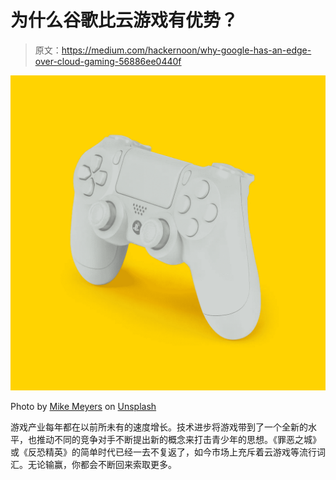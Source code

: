 # 为什么谷歌比云游戏有优势？

> 原文：<https://medium.com/hackernoon/why-google-has-an-edge-over-cloud-gaming-56886ee0440f>

![](img/eab2a4ff4bd8cba6c963dcec65ec1735.png)

Photo by [Mike Meyers](https://unsplash.com/photos/IJyXoyGmiZY?utm_source=unsplash&utm_medium=referral&utm_content=creditCopyText) on [Unsplash](https://unsplash.com/search/photos/gaming?utm_source=unsplash&utm_medium=referral&utm_content=creditCopyText)

游戏产业每年都在以前所未有的速度增长。技术进步将游戏带到了一个全新的水平，也推动不同的竞争对手不断提出新的概念来打击青少年的思想。《罪恶之城》或《反恐精英》的简单时代已经一去不复返了，如今市场上充斥着云游戏等流行词汇。无论输赢，你都会不断回来索取更多。